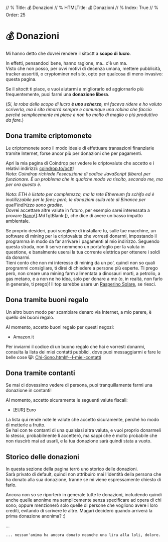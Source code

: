 // % Title: 💰 Donazioni
// % HTMLTitle: <span class="twa twa-money-bag"><span>💰</span></span> Donazioni
// % Index: True
// % Order: 25

# <span class="twa twa-money-bag"><span>💰</span></span> Donazioni

Mi hanno detto che dovrei rendere il sitoctt a **scopo di lucro**.

In effetti, pensandoci bene, hanno ragione, ma.. c'è un ma.  
Visto che non posso, per ovvi motivi di decenza umana, mettere pubblicità, tracker assortiti, o cryptominer nel sito, opto per qualcosa di meno invasivo: questa pagina.

Se il sitoctt ti piace, e vuoi aiutarmi a migliorarlo ed aggiornarlo più frequentemente, puoi farmi una **donazione libera**.

(_Si, la roba dello scopo di lucro **è uno scherzo**, mi faceva ridere e ho voluto scriverla, ma il sito rimarrà sempre e comunque una robina che faccio perché semplicemente mi piace e non ho molto di meglio o più produttivo da fare._)

## Dona tramite criptomonete

Le criptomonete sono il modo ideale di effettuare transazioni finanziarie tramite Internet, forse ancor più per donazioni che per pagamenti.

Apri la mia pagina di Coindrop per vedere le criptovalute che accetto e i relativi indirizzi: <a href="https://coindrop.to/octt" target="_blank" rel="noopener nofollow">coindrop.to/octt</a>!  
_Nota: Coindrop richiede l'esecuzione di codice JavaScript (libero) per funzionare. È un problema che in qualche modo va risolto, secondo me, ma per ora questo è._

_Nota: ETH è listato per completezza, ma la rete Ethereum fa schifo ed è inutilizzabile per le fees; però, le donazioni sulla rete di Binance per quell'indirizzo sono gradite._  
Dovrei accettare altre valute in futuro, per esempio sarei interessata a provare [Nano](https://nano.org){[:MdTgtBlank:]}, che dice di avere un basso impatto ambientale.

Se proprio desideri, puoi scegliere di installare tu, sulle tue macchine, un software di mining per la criptovaluta che vorresti donarmi, impostando il programma in modo da far arrivare i pagamenti al mio indirizzo. Seguendo questa strada, non ti serve nemmeno un portafoglio per la valuta in questione, e banalmente userai la tua corrente elettrica per ottenere i soldi da donarmi.  
Tieni conto che non mi interesso di mining da un po', quindi non so quali programmi consigliare, ti direi di chiedere a persone più esperte. Ti prego però, non creare una mining farm alimentata a dinosauri morti, a petrolio, a gas metano, e a non ne ho idea, solo per donare a me (o, in realtà, non farlo in generale, ti prego)! Il top sarebbe usare un [Rasperino Solare](./Posts/2022-06-23-0000-Rasperino-Solare-ed-Altri-Esperimenti-Andati-a-Male.html), se riesci.

## Dona tramite buoni regalo

Un altro buon modo per scambiare denaro via Internet, a mio parere, è quello dei buoni regalo.

Al momento, accetto buoni regalo per questi negozi:

- Amazon.it

Per inviarmi il codice di un buono regalo che hai e vorresti donarmi, consulta la lista dei miei contatti pubblici, dove puoi messaggiarmi e fare le belle cose 😸: [Chi-Sono.html#--I-miei-contatti](./Chi-Sono.html#--I-miei-contatti)

## Dona tramite contanti

Se mai ci dovessimo vedere di persona, puoi tranquillamente farmi una donazione in contanti!

Al momento, accetto sicuramente le seguenti valute fiscali:

- [EUR] Euro

La lista qui rende note le valute che accetto sicuramente, perché ho modo di metterle a frutto.  
Se hai con te contanti di una qualsiasi altra valuta, e vuoi proprio donarmeli lo stesso, probabilmente li accetterò, ma sappi che è molto probabile che non riuscirò mai ad usarli, e la tua donazione sarà quindi stata a vuoto.

## Storico delle donazioni

In questa sezione della pagina terrò uno storico delle donazioni.  
Sarà privato di default, quindi non attribuirò mai l'identità della persona che ha donato alla sua donazione, tranne se mi viene espressamente chiesto di farlo.

Ancora non so se riporterò in generale tutte le donazioni, includendo quindi anche quelle anonime ma semplicemente senza specificare ad opera di chi sono; oppure menzionerò solo quelle di persone che vogliono avere i loro crediti, evitando di scrivere le altre. Magari deciderò quando arriverà la prima donazione anonima? :)

...  
```
... nessun'anima ha ancora donato neanche una lira alla loli, dolore.
```
